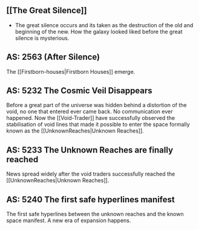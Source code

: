 ## [[The Great Silence]]
- The great silence occurs and its taken as the destruction of the old and beginning of the new. How the galaxy looked liked before the great silence is mysterious. 
## AS: 2563 (After Silence)

The [[Firstborn-houses|Firstborn Houses]] emerge.


## AS: 5232 The Cosmic Veil Disappears

Before a great part of the universe was hidden behind a distortion of the void, no one that entered ever came back. No communication ever happened. Now the [[Void-Trader]] have successfully observed the stabilisation of void lines that made it possible to enter the space formally known as the [[UnknownReaches|Unknown Reaches]].

## AS: 5233 The Unknown Reaches are finally reached

News spread widely after the void traders successfully reached the [[UnknownReaches|Unknown Reaches]].

## AS: 5240 The first safe hyperlines manifest

The first safe hyperlines between the unknown reaches and the known space manifest. A new era of expansion happens.